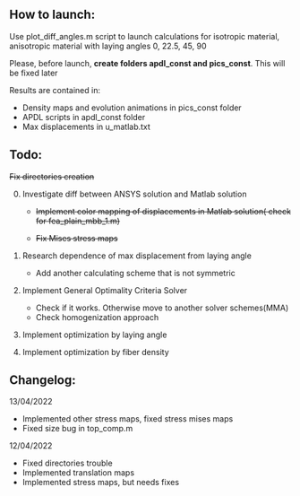 ## How to launch:
Use plot_diff_angles.m script to launch calculations for isotropic material, 
anisotropic material with laying angles 0, 22.5, 45, 90

Please, before launch, **create folders apdl_const and pics_const**. This will be fixed later

Results are contained in:
+ Density maps and evolution animations in pics_const folder
+ APDL scripts in apdl_const folder
+ Max displacements in u_matlab.txt

## Todo:

~~Fix directories creation~~

0) Investigate diff between ANSYS solution and Matlab solution

	+ ~~Implement color mapping of displacements in Matlab solution( check for fea_plain_mbb_1.m)~~

	+ ~~Fix Mises stress maps~~
1) Research dependence of max displacement from laying angle
	+ Add another calculating scheme that is not symmetric
2) Implement General Optimality Criteria Solver
	+ Check if it works. Otherwise move to another solver schemes(MMA)
	+ Check homogenization approach
3) Implement optimization by laying angle
4) Implement optimization by fiber density

## Changelog:
13/04/2022
+ Implemented other stress maps, fixed stress mises maps
+ Fixed size bug in top_comp.m

12/04/2022
+ Fixed directories trouble
+ Implemented translation maps
+ Implemented stress maps, but needs fixes
